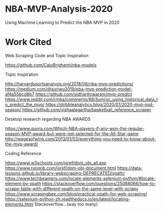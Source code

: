 # NBA-MVP-Analysis-2020
Using Machine Learning to Predict the NBA MVP in 2020

# Work Cited
Web Scraping Code and Topic Inspiration

https://github.com/CaioBrighenti/nba-models

Topic Inspiration

http://harvardsportsanalysis.org/2018/06/nba-mvp-predictions/
https://medium.com/@suriwu2019/nba-mvp-prediction-model-af4a55bcd8b7
https://github.com/sidharthrajaram/mvp-predict
https://www.reddit.com/r/nba/comments/66i3um/oc_using_historical_data_to_predict_the_mvp/
https://dribbleanalytics.blog/2020/01/2020-mvp-mid-season/
https://github.com/vishaalagartha/basketball_reference_scraper

Desktop research regarding NBA AWARDS

https://www.quora.com/Which-NBA-players-if-any-won-the-regular-season-MVP-award-but-were-not-selected-for-the-All-Star-game
http://wagesofwins.com/2013/01/03/everything-you-need-to-know-about-the-mvp-award/

Coding Reference

https://www.w3schools.com/jsref/dom_obj_all.asp
https://www.runoob.com/jsref/dom-obj-document.html
https://data-lessons.github.io/library-webscraping-DEPRECATED/xpath/
https://www.techbeamers.com/locate-elements-selenium-python/#locate-element-by-xpath
https://stackoverflow.com/questions/25088066/how-to-scrape-table-with-different-xpath-on-the-same-level-with-scrapy
https://www.scrapingbee.com/blog/practical-xpath-for-web-scraping/
https://selenium-python-zh.readthedocs.io/en/latest/locating-elements.html
Stackoverflow…(way too many)
